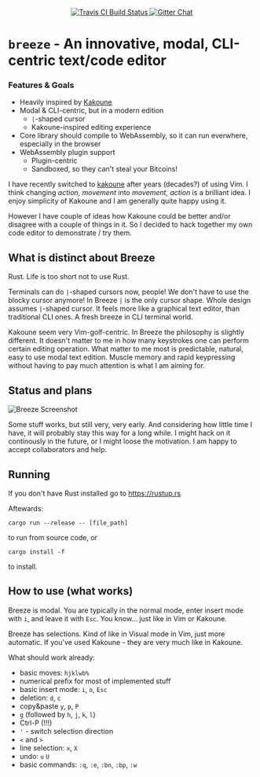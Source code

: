 <p align="center">
  <a href="https://travis-ci.org/dpc/breeze">
      <img src="https://img.shields.io/travis/dpc/breeze/master.svg?style=flat-square" alt="Travis CI Build Status">
  </a>
  <a href="https://gitter.im/dpc/breeze">
      <img src="https://img.shields.io/badge/GITTER-join%20chat-green.svg?style=flat-square" alt="Gitter Chat">
  </a>
  <br>
</p>

# `breeze` -  An innovative, modal, CLI-centric text/code editor

### Features & Goals

* Heavily inspired by [Kakoune](http://kakoune.org/)
* Modal & CLI-centric, but in a modern edition
    * `|`-shaped cursor
    * Kakoune-inspired editing experience
* Core library should compile to WebAssembly, so it can run everwhere, especially in the browser
* WebAssembly plugin support
    * Plugin-centric
    * Sandboxed, so they can't steal your Bitcoins!

I have recently switched to [kakoune](http://kakoune.org/) after years (decades?)
of using Vim. I think changing *action, movement* into *movement, action* is a
brilliant idea. I enjoy simplicity of Kakoune and I am generally quite happy using it.

However I have couple of ideas how Kakoune could be better and/or disagree with a couple
of things in it. So I decided to hack together my own code editor to demonstrate / try them.

## What is distinct about Breeze

Rust. Life is too short not to use Rust.

Terminals can do `|`-shaped cursors now, people! We don't have to use the blocky
cursor anymore! In Breeze `|` is the only cursor shape. Whole design assumes `|`-shaped
cursor. It feels more like a graphical text editor,
than traditional CLI ones. A fresh breeze in CLI terminal world.

Kakoune seem very Vim-golf-centric. In Breeze the philosophy is slightly different.
It doesn't matter to me in how many keystrokes one can perform certain editing operation.
What matter to me most is predictable, natural, easy to use modal text edition. Muscle
memory and rapid keypressing without having to pay much attention is what I am aiming for.


## Status and plans


![Breeze Screenshot](https://i.imgur.com/lzR8cME.png "Breeze screenshot")

Some stuff works, but still very, very early. And considering how little time I have,
it will probably stay this way for a long while. I might hack on it continously in the
future, or I might loose the motivation. I am happy to accept collaborators and help.

## Running

If you don't have Rust installed go to https://rustup.rs

Aftewards:

```
cargo run --release -- [file_path]
```
to run from source code, or

```
cargo install -f
```

to install.



## How to use (what works)

Breeze is modal. You are typically in the normal mode, enter insert mode with `i`, and leave it with `Esc`.
You know... just like in Vim or Kakoune.

Breeze has selections. Kind of like in Visual mode in Vim, just more automatic. If you've used Kakoune - they
are very much like in Kakoune.

What should work already:

* basic moves: `hjklwb%`
* numerical prefix for most of implemented stuff
* basic insert mode: `i`, `o`, `Esc`
* deletion: `d`, `c`
* copy&paste `y`, `p`, `P`
* `g` (followed by `h`, `j`, `k`, `l`)
* Ctrl-P (!!!)
* `'` - switch selection direction
* `<` and `>`
* line selection: `x`, `X`
* undo: `u` `U`
* basic commands: `:q`, `:e`, `:bn`, `:bp`, `:w`
